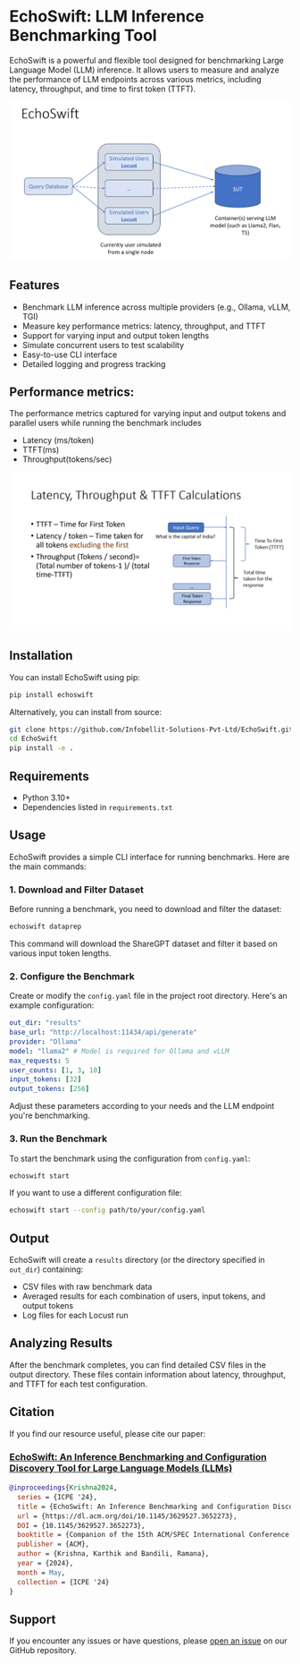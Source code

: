 # EchoSwift: LLM Inference Benchmarking Tool

EchoSwift is a powerful and flexible tool designed for benchmarking Large Language Model (LLM) inference. It allows users to measure and analyze the performance of LLM endpoints across various metrics, including latency, throughput, and time to first token (TTFT).

![EchoSwift](images/Echoswift.png)

## Features

- Benchmark LLM inference across multiple providers (e.g., Ollama, vLLM, TGI)
- Measure key performance metrics: latency, throughput, and TTFT
- Support for varying input and output token lengths
- Simulate concurrent users to test scalability
- Easy-to-use CLI interface
- Detailed logging and progress tracking

## Performance metrics:

The performance metrics captured for varying input and output tokens and parallel users while running the benchmark includes 
- Latency (ms/token)
- TTFT(ms)
- Throughput(tokens/sec) 

![metrics](images/metric.png)

## Installation

You can install EchoSwift using pip:

```bash
pip install echoswift
```

Alternatively, you can install from source:

```bash
git clone https://github.com/Infobellit-Solutions-Pvt-Ltd/EchoSwift.git
cd EchoSwift
pip install -e .
```

## Requirements

- Python 3.10+
- Dependencies listed in `requirements.txt`

## Usage

EchoSwift provides a simple CLI interface for running benchmarks. Here are the main commands:

### 1. Download and Filter Dataset

Before running a benchmark, you need to download and filter the dataset:

```bash
echoswift dataprep
```

This command will download the ShareGPT dataset and filter it based on various input token lengths.

### 2. Configure the Benchmark

Create or modify the `config.yaml` file in the project root directory. Here's an example configuration:

```yaml
out_dir: "results"
base_url: "http://localhost:11434/api/generate"
provider: "Ollama"
model: "llama2" # Model is required for Ollama and vLLM
max_requests: 5
user_counts: [1, 3, 10]
input_tokens: [32]
output_tokens: [256]
```

Adjust these parameters according to your needs and the LLM endpoint you're benchmarking.

### 3. Run the Benchmark

To start the benchmark using the configuration from `config.yaml`:

```bash
echoswift start
```

If you want to use a different configuration file:

```bash
echoswift start --config path/to/your/config.yaml
```

## Output

EchoSwift will create a `results` directory (or the directory specified in `out_dir`) containing:

- CSV files with raw benchmark data
- Averaged results for each combination of users, input tokens, and output tokens
- Log files for each Locust run

## Analyzing Results

After the benchmark completes, you can find detailed CSV files in the output directory. These files contain information about latency, throughput, and TTFT for each test configuration.

<!-- ## Advanced Usage

For more advanced usage and customization options, please refer to the [documentation](link-to-your-documentation). -->

<!-- ## Contributing

We welcome contributions to EchoSwift! Please see our [Contributing Guide](CONTRIBUTING.md) for more details. -->

<!-- ## License

EchoSwift is released under the [MIT License](LICENSE). -->

## Citation

If you find our resource useful, please cite our paper:

### [EchoSwift: An Inference Benchmarking and Configuration Discovery Tool for Large Language Models (LLMs)](https://dl.acm.org/doi/10.1145/3629527.3652273)

```bibtex
@inproceedings{Krishna2024,
  series = {ICPE '24},
  title = {EchoSwift: An Inference Benchmarking and Configuration Discovery Tool for Large Language Models (LLMs)},
  url = {https://dl.acm.org/doi/10.1145/3629527.3652273},
  DOI = {10.1145/3629527.3652273},
  booktitle = {Companion of the 15th ACM/SPEC International Conference on Performance Engineering},
  publisher = {ACM},
  author = {Krishna, Karthik and Bandili, Ramana},
  year = {2024},
  month = May,
  collection = {ICPE '24}
}
```

## Support

If you encounter any issues or have questions, please [open an issue](https://github.com/yourusername/echoswift/issues) on our GitHub repository.